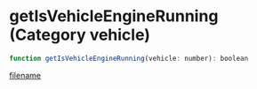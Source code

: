 # getIsVehicleEngineRunning (Category vehicle)

```js
function getIsVehicleEngineRunning(vehicle: number): boolean
```

[filename](getIsVehicleEngineRunning_m.md ':include')